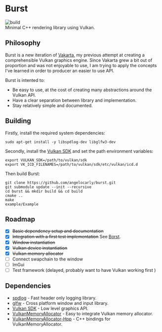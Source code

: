 # Burst
![build](https://github.com/angelocarly/burst/actions/workflows/cmake.yml/badge.svg)  
Minimal C++ rendering library using Vulkan.

## Philosophy
Burst is a new iteration of [Vakarta](https://github.com/angelocarly/vakarta), my previous attempt at creating a comprehensible Vulkan graphics engine.
Since Vakarta grew a bit out of proportion and was not enjoyable to use, I am trying to apply the concepts I've learned in order to producer an easier to use API.

Burst is intented to:
- Be easy to use, at the cost of creating many abstractions around the Vulkan API.
- Have a clear separation between library and implementation.
- Stay relatively simple and documented.

## Building
Firstly, install the required system dependencies:
```
sudo apt-get install -y libspdlog-dev libglfw3-dev
```

Secondly, install the [Vulkan SDK](https://vulkan.lunarg.com) and set the path environment variables:
```
export VULKAN_SDK=/path/to/vulkan/sdk
export VK_ICD_FILENAMES=/path/to/vulkan/sdk/etc/vulkan/icd.d
```

Then build Burst:
```
git clone https://github.com/angelocarly/burst.git
git submodule update --init --recursive
cd burst && mkdir build && cd build
cmake ..
make
example/Example
```

## Roadmap
- [x] ~~Basic dependency setup and documentation~~
- [x] ~~Integration with a first test implementation~~ See [Borst](https://github.com/angelocarly/borst).
- [x] ~~Window instantiation~~
- [x] ~~Vulkan device instantiation~~
- [x] ~~Vulkan memory allocator~~
- [ ] Connect swapchain to the window
- [ ] ImGui
- [ ] Test framework (delayed, probably want to have Vulkan working first )

## Dependencies
- [spdlog](https://github.com/gabime/spdlog) - Fast header only logging library.
- [glfw](https://github.com/glfw/glfw) - Cross platform window and input library.
- [Vulkan SDK](https://vulkan.lunarg.com) - Low level graphics API.
- [VulkanMemoryAllocator](https://github.com/GPUOpen-LibrariesAndSDKs/VulkanMemoryAllocator) - Easy to integrate Vulkan memory allocator.
- [VulkanMemoryAllocator-Hpp](https://github.com/YaaZ/VulkanMemoryAllocator-Hpp) - C++ bindings for VulkanMemoryAllocator.

